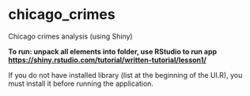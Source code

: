 # chicago_crimes

Chicago crimes analysis (using Shiny)

**To run: unpack all elements into folder, use RStudio to run app https://shiny.rstudio.com/tutorial/written-tutorial/lesson1/**

If you do not have installed library (list at the beginning of the UI.R), you must install it before running the application.
